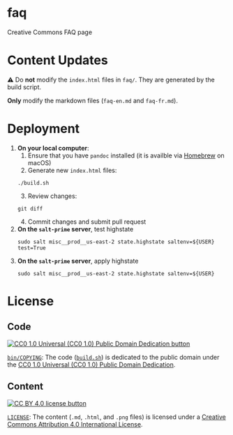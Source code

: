 # faq

Creative Commons FAQ page


# Content Updates

:warning: Do **not** modify the `index.html` files in `faq/`. They are
generated by the build script.

**Only** modify the markdown files (`faq-en.md` and `faq-fr.md`).


# Deployment

1. **On your local computer**:
   1. Ensure that you have `pandoc` installed (it is availble via
      [Homebrew](https://brew.sh/) on macOS)
   2. Generate new `index.html` files:
   ```shell
   ./build.sh
   ```
   3. Review changes:
   ```shell
   git diff
   ```
   4. Commit changes and submit pull request
2. **On the `salt-prime` server**, test highstate
   ```shell
   sudo salt misc__prod__us-east-2 state.highstate saltenv=${USER} test=True
   ```
3. **On the `salt-prime` server**, apply highstate
   ```shell
   sudo salt misc__prod__us-east-2 state.highstate saltenv=${USER}
   ```


# License


## Code

[![CC0 1.0 Universal (CC0 1.0) Public Domain Dedication
button][cc-zero-png]][cc-zero]

[`bin/COPYING`](bin/COPYING): The code ([`build.sh`](build.sh)) is dedicated to
the public domain under the [CC0 1.0 Universal (CC0 1.0) Public Domain
Dedication][cc-zero].

[cc-zero-png]: https://licensebuttons.net/l/zero/1.0/88x31.png "CC0 1.0 Universal (CC0 1.0) Public Domain Dedication button"
[cc-zero]: https://creativecommons.org/publicdomain/zero/1.0/


## Content

[![CC BY 4.0 license button][cc-by-png]][cc-by]

[`LICENSE`](LICENSE): The content (`.md`, `.html`, and `.png` files) is
licensed under a [Creative Commons Attribution 4.0 International
License][cc-by].

[cc-by-png]: https://licensebuttons.net/l/by/4.0/88x31.png#floatleft "CC BY 4.0 license button"
[cc-by]: https://creativecommons.org/licenses/by/4.0/ "Creative Commons Attribution 4.0 International License"
